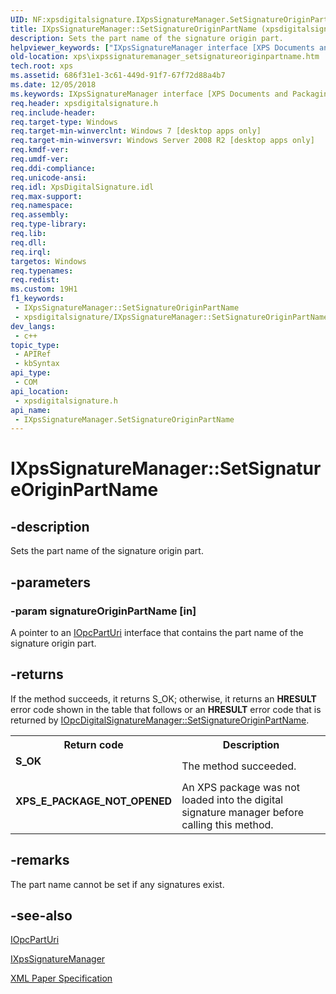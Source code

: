 ```yaml
---
UID: NF:xpsdigitalsignature.IXpsSignatureManager.SetSignatureOriginPartName
title: IXpsSignatureManager::SetSignatureOriginPartName (xpsdigitalsignature.h)
description: Sets the part name of the signature origin part.
helpviewer_keywords: ["IXpsSignatureManager interface [XPS Documents and Packaging]","SetSignatureOriginPartName method","IXpsSignatureManager.SetSignatureOriginPartName","IXpsSignatureManager::SetSignatureOriginPartName","SetSignatureOriginPartName","SetSignatureOriginPartName method [XPS Documents and Packaging]","SetSignatureOriginPartName method [XPS Documents and Packaging]","IXpsSignatureManager interface","xps.ixpssignaturemanager_setsignatureoriginpartname","xpsdigitalsignature/IXpsSignatureManager::SetSignatureOriginPartName"]
old-location: xps\ixpssignaturemanager_setsignatureoriginpartname.htm
tech.root: xps
ms.assetid: 686f31e1-3c61-449d-91f7-67f72d88a4b7
ms.date: 12/05/2018
ms.keywords: IXpsSignatureManager interface [XPS Documents and Packaging],SetSignatureOriginPartName method, IXpsSignatureManager.SetSignatureOriginPartName, IXpsSignatureManager::SetSignatureOriginPartName, SetSignatureOriginPartName, SetSignatureOriginPartName method [XPS Documents and Packaging], SetSignatureOriginPartName method [XPS Documents and Packaging],IXpsSignatureManager interface, xps.ixpssignaturemanager_setsignatureoriginpartname, xpsdigitalsignature/IXpsSignatureManager::SetSignatureOriginPartName
req.header: xpsdigitalsignature.h
req.include-header: 
req.target-type: Windows
req.target-min-winverclnt: Windows 7 [desktop apps only]
req.target-min-winversvr: Windows Server 2008 R2 [desktop apps only]
req.kmdf-ver: 
req.umdf-ver: 
req.ddi-compliance: 
req.unicode-ansi: 
req.idl: XpsDigitalSignature.idl
req.max-support: 
req.namespace: 
req.assembly: 
req.type-library: 
req.lib: 
req.dll: 
req.irql: 
targetos: Windows
req.typenames: 
req.redist: 
ms.custom: 19H1
f1_keywords:
 - IXpsSignatureManager::SetSignatureOriginPartName
 - xpsdigitalsignature/IXpsSignatureManager::SetSignatureOriginPartName
dev_langs:
 - c++
topic_type:
 - APIRef
 - kbSyntax
api_type:
 - COM
api_location:
 - xpsdigitalsignature.h
api_name:
 - IXpsSignatureManager.SetSignatureOriginPartName
---
```


# IXpsSignatureManager::SetSignatureOriginPartName


## -description

Sets the part name of the signature origin part.

## -parameters

### -param signatureOriginPartName [in]

A pointer to an <a href="/previous-versions/windows/desktop/api/msopc/nn-msopc-iopcparturi">IOpcPartUri</a> interface that contains the part name of the signature origin part.

## -returns

If the method succeeds, it returns S_OK; otherwise, it returns an <b>HRESULT</b> error code shown in the table that follows or an <b>HRESULT</b> error code that is returned by <a href="/previous-versions/windows/desktop/api/msopc/nf-msopc-iopcdigitalsignaturemanager-setsignatureoriginpartname">IOpcDigitalSignatureManager::SetSignatureOriginPartName</a>.

<table>
<tr>
<th>Return code</th>
<th>Description</th>
</tr>
<tr>
<td width="40%">
<dl>
<dt><b>S_OK</b></dt>
</dl>
</td>
<td width="60%">
The method succeeded.

</td>
</tr>
<tr>
<td width="40%">
<dl>
<dt><b>XPS_E_PACKAGE_NOT_OPENED</b></dt>
</dl>
</td>
<td width="60%">
An XPS package was not loaded into the digital signature manager before calling this method.

</td>
</tr>
</table>

## -remarks

The part name cannot be set if any signatures exist.

## -see-also

<a href="/previous-versions/windows/desktop/api/msopc/nn-msopc-iopcparturi">IOpcPartUri</a>



<a href="/windows/desktop/api/xpsdigitalsignature/nn-xpsdigitalsignature-ixpssignaturemanager">IXpsSignatureManager</a>



<a href="https://en.wikipedia.org/wiki/Open_XML_Paper_Specification">XML Paper Specification</a>